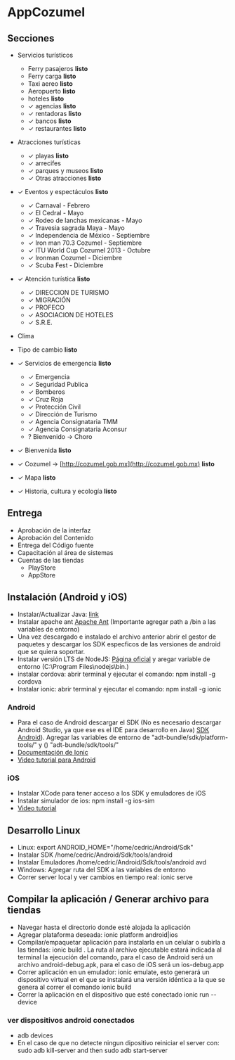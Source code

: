 # AppCozumel
## Secciones
- Servicios turísticos
  - Ferry pasajeros **listo**
  - Ferry carga **listo**
  - Taxi aereo **listo**
  - Aeropuerto **listo**
  - hoteles **listo**
  - ✓ agencias **listo**
  - ✓ rentadoras **listo**
  - ✓ bancos **listo**
  - ✓ restaurantes **listo**

- Atracciones turísticas
  - ✓ playas **listo**
  - ✓ arrecifes
  - ✓ parques y museos **listo**
  - ✓ Otras atracciones **listo**

- ✓ Eventos y espectáculos **listo**
  - ✓ Carnaval - Febrero
  - ✓ El Cedral - Mayo
  - ✓ Rodeo de lanchas mexicanas - Mayo
  - ✓ Travesia sagrada Maya - Mayo
  - ✓ Independencia de México - Septiembre
  - ✓ Iron man 70.3 Cozumel - Septiembre
  - ✓ ITU World Cup Cozumel 2013 - Octubre
  - ✓ Ironman Cozumel - Diciembre
  - ✓ Scuba Fest - Diciembre

- ✓ Atención turística **listo**
  - ✓ DIRECCION DE TURISMO
  - ✓ MIGRACIÓN
  - ✓ PROFECO
  - ✓ ASOCIACION DE HOTELES
  - ✓ S.R.E.

- Clima
- Tipo de cambio **listo**
- ✓ Servicios de emergencia **listo**
  - ✓ Emergencia
  - ✓ Seguridad Publica
  - ✓ Bomberos
  - ✓ Cruz Roja
  - ✓ Protección Civil
  - ✓ Dirección de Turismo
  - ✓ Agencia Consignataria TMM
  - ✓ Agencia Consignataria Aconsur
  - ? Bienvenido → Choro

- ✓ Bienvenida **listo**
- ✓ Cozumel → [http://cozumel.gob.mx](http://cozumel.gob.mx) **listo**
- ✓ Mapa **listo**
- ✓ Historia, cultura y ecología **listo**

## Entrega
- Aprobación de la interfaz
- Aprobación del Contenido
- Entrega del Código fuente
- Capacitación al área de sistemas
- Cuentas de las tiendas
  - PlayStore
  - AppStore

## Instalación (Android y iOS)
- Instalar/Actualizar Java: [link](http://www.oracle.com/technetwork/java/javase/downloads/jdk8-downloads-2133151.html)
- Instalar apache ant [Apache Ant](http://ant.apache.org/bindownload.cgi) (Importante agregar path a /bin a las variables de entorno)
- Una vez descargado e instalado el archivo anterior abrir el gestor de paquetes y descargar los SDK especficos de las versiones de android que se quiera soportar.
- Instalar versión LTS de NodeJS: [Página oficial](http://nodejs.org) y aregar variable de entorno (C:\Program Files\nodejs\bin.)
- instalar cordova: abrir terminal y ejecutar el comando: npm install -g cordova
- Instalar ionic: abrir terminal y ejecutar el comando: npm install -g ionic

### Android
- Para el caso de Android descargar el SDK (No es necesario descargar Android Studio, ya que ese es el IDE para desarrollo en Java) [SDK Android](http://developer.android.com/sdk/index.html#download)). Agregar las variables de entorno de "adt-bundle/sdk/platform-tools/" y () "adt-bundle/sdk/tools/"
- [Documentación de Ionic](http://learn.ionicframework.com/videos/windows-android/)
- [Video tutorial para Android](https://www.youtube.com/watch?v=RNrNIHQ9cWo)

### iOS
- Instalar XCode para tener acceso a los SDK y emuladores de iOS
- Instalar simulador de ios: npm install -g ios-sim
- [Video tutorial](https://www.youtube.com/watch?v=1RQCjwnlTRk)

## Desarrollo Linux
- Linux: export ANDROID_HOME="/home/cedric/Android/Sdk"
- Instalar SDK /home/cedric/Android/Sdk/tools/android
- Instalar Emuladores /home/cedric/Android/Sdk/tools/android avd
- Windows: Agregar ruta del SDK a las variables de entorno
- Correr server local y ver cambios en tiempo real: ionic serve

## Compilar la aplicación / Generar archivo para tiendas
- Navegar hasta el directorio donde esté alojada la aplicación
- Agregar plataforma deseada: ionic platform android|ios
- Compilar/empaquetar aplicación para instalarla en un celular o subirla a las tiendas: ionic build . La ruta al archivo ejecutable estará indicada al terminal la ejecución del comando, para el caso de Android será un archivo android-debug.apk, para el caso de iOS será un ios-debug.app
- Correr aplicación en un emulador: ionic emulate, esto generará un dispositivo virtual en el que se instalará una versión idéntica a la que se genera al correr el comando ionic build
- Correr la aplicación en el dispositivo que esté conectado ionic run --device

### ver dispositivos android conectados
- adb devices
- En el caso de que no detecte ningun dipositivo reiniciar el server con: sudo adb kill-server and then sudo adb start-server
